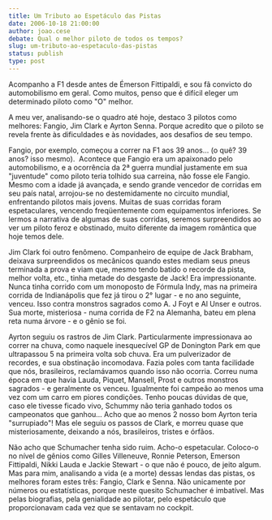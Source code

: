 ```yaml
---
title: Um Tributo ao Espetáculo das Pistas
date: 2006-10-18 21:00:00
author: joao.cese
debate: Qual o melhor piloto de todos os tempos?
slug: um-tributo-ao-espetaculo-das-pistas
status: publish 
type: post
---
```


Acompanho a F1 desde antes de Émerson Fittipaldi, e sou fã convicto do automobilismo em geral. Como muitos, penso que é difícil eleger um determinado piloto como "O" melhor.


A meu ver, analisando-se o quadro até hoje, destaco 3 pilotos como melhores: Fangio, Jim Clark e Ayrton Senna. Porque acredito que o piloto se revela frente às dificuldades e às novidades, aos desafios de seu tempo.


Fangio, por exemplo, começou a correr na F1 aos 39 anos... (o quê? 39 anos? isso mesmo).  Acontece que Fangio era um apaixonado pelo automobilismo, e a ocorrência da 2ª guerra mundial justamente em sua "juventude" como piloto teria tolhido sua carreina, não fosse ele Fangio. Mesmo com a idade já avançada, e sendo grande vencedor de corridas em seu país natal, arrojou-se no destemidamente no circuito mundial, enfrentando pilotos mais jovens. Muitas de suas corridas foram espetaculares, vencendo freqüentemente com equipamentos inferiores. Se lermos a narrativa de algumas de suas corridas, seremos surpreendidos ao ver um piloto feroz e obstinado, muito diferente da imagem romântica que hoje temos dele.


Jim Clark foi outro fenômeno. Companheiro de equipe de Jack Brabham, deixava surpreendidos os mecãnicos quando estes mediam seus pneus terminada a prova e viam que, mesmo tendo batido o recorde da pista, melhor volta, etc., tinha metade do desgaste de Jack! Era impressionante. Nunca tinha corrido com um monoposto de Fórmula Indy, mas na primeira corrida de Indianápolis que fez já tirou o 2° lugar - e no ano seguinte, venceu. Isso contra monstros sagrados como A. J Foyt e Al Unser e outros. Sua morte, misteriosa - numa corrida de F2 na Alemanha, bateu em plena reta numa árvore - e o gênio se foi.


Ayrton seguiu os rastros de Jim Clark. Particularmente impressionava ao correr na chuva, como naquele inesquecível GP de Donington Park em que ultrapassou 5 na primeira volta sob chuva. Era um pulverizador de recordes, e sua obstinação incomodava. Fazia poles com tanta facilidade que nós, brasileiros, reclamávamos quando isso não ocorria. Correu numa época em que havia Lauda, Piquet, Mansell, Prost e outros monstros sagrados - e geralmente os venceu. Igualmente foi campeão ao menos uma vez com um carro em piores condições. Tenho poucas dúvidas de que, caso ele tivesse ficado vivo, Schummy não teria ganhado todos os campeonatos que ganhou... Acho que ao menos 2 nosso bom Ayrton teria "surrupiado"! Mas ele seguiu os passos de Clark, e morreu quase que misteriosamente, deixando a nós, brasileiros, tristes e órfãos.


Não acho que Schumacher tenha sido ruim. Acho-o espetacular. Coloco-o no nível de gênios como Gilles Villeneuve, Ronnie Peterson, Emerson Fittipaldi, Nikki Lauda e Jackie Stewart - o que não é pouco, de jeito algum. Mas para mim, analisando a vida (e a morte) dessas lendas das pistas, os melhores foram estes três: Fangio, Clark e Senna. Não unicamente por números ou estatísticas, porque neste quesito Schumacher é imbatível. Mas pelas biografias, pela genialidade ao pilotar, pelo espetáculo que proporcionavam cada vez que se sentavam no cockpit.


